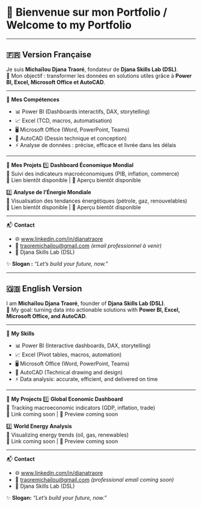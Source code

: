 # 👋 Bienvenue sur mon Portfolio / Welcome to my Portfolio

---

## 🇫🇷 Version Française

Je suis **Michaïlou Djana Traoré**, fondateur de **Djana Skills Lab (DSL)**.  
🎯 Mon objectif : transformer les données en solutions utiles grâce à **Power BI, Excel, Microsoft Office et AutoCAD**.

---

🚀 **Mes Compétences**
- 📊 Power BI (Dashboards interactifs, DAX, storytelling)  
- 📈 Excel (TCD, macros, automatisation)  
- 🖥️ Microsoft Office (Word, PowerPoint, Teams)  
- 📐 AutoCAD (Dessin technique et conception)  
- ⚡ Analyse de données : précise, efficace et livrée dans les délais  

---

📂 **Mes Projets**
1️⃣ **Dashboard Économique Mondial**  
   🔹 Suivi des indicateurs macroéconomiques (PIB, inflation, commerce)  
   🔗 Lien bientôt disponible | 📸 Aperçu bientôt disponible  

2️⃣ **Analyse de l’Énergie Mondiale**  
   🔹 Visualisation des tendances énergétiques (pétrole, gaz, renouvelables)  
   🔗 Lien bientôt disponible | 📸 Aperçu bientôt disponible  

---

📬 **Contact**
- 🌐 www.linkedin.com/in/djanatraore 
- 📧 traoremichailou@gmail.com *(email professionnel à venir)*  
- 🏢 Djana Skills Lab (DSL)  

✨ **Slogan :** *“Let’s build your future, now.”*  

---

## 🇬🇧 English Version

I am **Michaïlou Djana Traoré**, founder of **Djana Skills Lab (DSL)**.  
🎯 My goal: turning data into actionable solutions with **Power BI, Excel, Microsoft Office, and AutoCAD**.

---

🚀 **My Skills**
- 📊 Power BI (Interactive dashboards, DAX, storytelling)  
- 📈 Excel (Pivot tables, macros, automation)  
- 🖥️ Microsoft Office (Word, PowerPoint, Teams)  
- 📐 AutoCAD (Technical drawing and design)  
- ⚡ Data analysis: accurate, efficient, and delivered on time  

---

📂 **My Projects**
1️⃣ **Global Economic Dashboard**  
   🔹 Tracking macroeconomic indicators (GDP, inflation, trade)  
   🔗 Link coming soon | 📸 Preview coming soon  

2️⃣ **World Energy Analysis**  
   🔹 Visualizing energy trends (oil, gas, renewables)  
   🔗 Link coming soon | 📸 Preview coming soon  

---

📬 **Contact**
- 🌐 www.linkedin.com/in/djanatraore
- 📧 traoremichailou@gmail.com *(professional email coming soon)*  
- 🏢 Djana Skills Lab (DSL)  

✨ **Slogan:** *“Let’s build your future, now.”*

